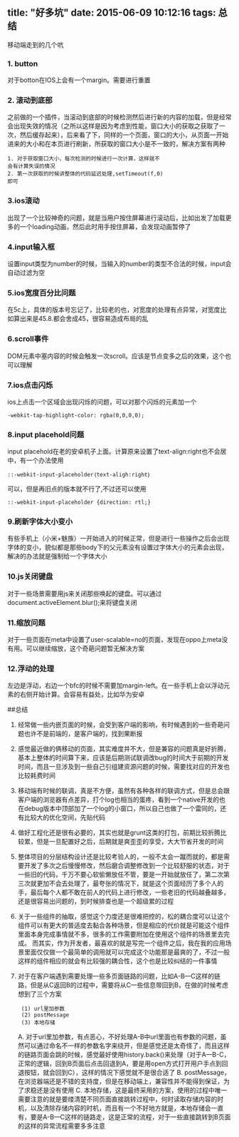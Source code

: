 title: "好多坑"
date: 2015-06-09 10:12:16
tags: 总结
---

移动端走到的几个吭

<!--more-->


### 1. button
对于botton在IOS上会有一个margin。需要进行重置

### 2. 滚动到底部
之前做的一个插件，当滚动到底部的时候检测然后进行新的内容的加载，但是经常会出现失效的情况（之所以这样是因为考虑到性能，窗口大小的获取之获取了一次，然后缓存起来），后来看了下，同样的一个页面，窗口的大小，从页面一开始进来的大小和在本页进行刷新，所获取的窗口大小是不一致的，解决方案有两种

```
1. 对于获取窗口大小，每次检测的时候进行一次计算，这样就不
会有计算失误的情况
2. 第一次获取的时候讲整体的代码延迟处理,setTimeout(f,0)
即可

```

### 3.ios滚动
出现了一个比较神奇的问题，就是当用户按住屏幕进行滚动后，比如出发了加载更多的一个loading动画，然后此时用手按住屏幕，会发现动画暂停了

### 4.input输入框
设置input类型为number的时候，当输入的number的类型不合法的时候，input会自动过滤为空

### 5.ios宽度百分比问题
在5c上，具体的版本号忘记了，比较老的也，对宽度的处理有点异常，对宽度比如算出来是45.8.都会舍成45，很容易造成布局的乱

### 6.scroll事件
DOM元素中塞内容的时候会触发一次scroll。应该是节点变多之后的效果，这个也可以理解

### 7.ios点击闪烁
ios上点击一个区域会出现闪烁的问题，可以对那个闪烁的元素加一个
```
-webkit-tap-highlight-color: rgba(0,0,0,0);
```

### 8.input placehold问题
input placehold在老的安卓机子上面。计算原来设置了text-align:right也不会居中，有一个办法使用
```
::-webkit-input-placeholder｛text-aligh:right｝
```
可以，但是再旧点的版本就不行了,不过还可以使用
```
::-webkit-input-placeholder {direction: rtl;}
```

### 9.刷新字体大小变小
有些手机上（小米+魅族）一开始进入的时候正常，但是进行一些操作之后会出现字体的变小，貌似都是那些body下的父元素没有设置过字体大小的元素会出现，解决的办法就是强制给一个字体大小

### 10.js关闭键盘
对于一些场景需要用js来关闭那些唤起的键盘。可以通过document.activeElement.blur();来将键盘关闭

### 11.缩放问题
对于一些页面在meta中设置了user-scalable=no的页面，发现在oppo上meta没有用。可以继续缩放，这个奇葩问题暂无解决方案

### 12.浮动的处理
左边是浮动，右边一个bfc的时候不需要加margin-left。在一些手机上会以浮动元素的右侧开始计算。会容易有益处，比如华为安卓


##总结
1. 经常做一些内嵌页面的时候，会受到客户端的影响，有时候遇到的一些奇葩问题也许不是前端的，是客户端的，找到果断报
2. 感觉最近做的俩移动的页面，其实难度并不大，但是兼容的问题真是好折腾，基本上整体的时间算下来，应该是后期测试联调改bug的时间大于前期的开发时间，而且一旦涉及到一些自己引组建资源问题的时候，需要找对应的开发也比较耗费时间
3. 移动端有时候的联调，真是不方便，虽然有各种各样的联调方式，但是总会跟客户端的浏览器有点差异，打个log也相当的蛋疼，看到一个native开发的也在debug版本中顶部加了一个log的小窗口，所以自己也做了一个雷同的，还有比较大的优化空间，先贴代码

4. 做好工程化还是很有必要的，其实也就是grunt这类的打包，前期比较折腾比较累，但是一旦配置好之后，后期就是爽歪歪的享受，大大节省开发的时间
5. 整体项目的分层结构设计还是比较考验人的，一般不太会一蹴而就的，都是需要开发了多次之后慢慢修改，然后磨合调整修改到一个比较舒服的状态，对于一些旧的代码，千万不要心软偷懒放任不管，要是一开始就放任了，第二次第三次就更加不会去处理了，最夸张的情况下，就是这个页面经历了多个人的手，最后每个人都不敢在前人的代码上进行修改，一些老旧的代码越叠越多，还是很容易出问题的，到时候排查也是一个超级累的过程
6. 关于一些组件的抽取，感觉这个力度还是很难把控的，松的耦合度可以让这个组件可以有更大的普适度去黏合各种场景，但是相应的代价就是可能这个组件里面本身完成事情就不多，很多的工作需要附加在使用这个组件的场景里去完成。 而其实，作为开发者，最喜欢的就是写完一个组件之后，我在我的应用场景里面仅仅做一个最简单的调用就可以完成这个功能那是最爽的了，不过一般这样的组件相应的就会有比较强的耦合性，这个也是比较纠结的一件事情
7. 对于在客户端遇到需要处理一些多页面链路的问题，比如A-B—C这样的链路，但是从C返回B的过程中，需要将从C一些信息带回到B，在做的时候考虑想到了三个方案

		(1) url里加参数
		(2) postMessage
		(3) 本地存储

	A. 对于url里加参数，有点恶心，不好处理A-B中url里面也有参数的问题，虽然可以通过命名不一样的参数名字来绕开，但是感觉还是太奇怪了，而且这样的链路页面会跳的时候，感觉最好使用history.back()来处理（对于A—B-C，正常的逻辑，回到B页面后点击回退到A，要是用open方式打开用户手点到回退按钮，就会回到C），这样的情况下感觉就不是很合适了
	B. postMessage，在浏览器端还是不错的支持度，但是在移动端上，兼容性并不能得到保证，为了求稳还是没有使用
	C. 本地存储，这是最终采用的方案，使用的过程中唯一需要注意的就是要缕清楚不同页面直接跳转过程中，何时读取存储内容的时机，以及清除存储内容的时机，而且有一个不好地方就是，本地存储会一直有，要是A-B—C这样的链路走，这是正常的流程，对于一些直接跳转到B页面的这样的异常流程需要多多注意